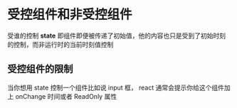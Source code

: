 # 受控组件和非受控组件

受谁的控制 **state**
即组件即便被传递了初始值，他的内容也只是受到了初始时刻的控制，而非运行时的当前时刻值控制

## 受控组件的限制

当你想用 state 控制一个组件比如说 input 框， react 通常会提示你给这个组件加上 onChange 时间或者 ReadOnly 属性
